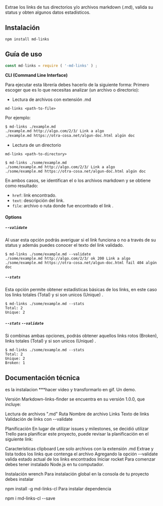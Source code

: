 Extrae los links de tus directorios y/o archivos markdown (.md), valida su status y obten algunos datos estadísticos.

## Instalación

```
npm install md-links
```

## Guía de uso
```js
const md-links = require ( '-md-links' ) ;   
```

**CLI (Command Line Interface)**

Para ejecutar esta librería debes hacerlo de la siguiente forma:
Primero escoger que es lo que necesitas analizar (un archivo o directorio):

* Lectura de archivos con extensión .md

`md-links <path-to-file>`

Por ejemplo:

```sh
$ md-links ./example.md
./example.md http://algo.com/2/3/ Link a algo
./example.md https://otra-cosa.net/algun-doc.html algún doc
```

* Lectura de un directorio

`md-links <path-to-directory>`

```
$ md-links ./some/example.md
./some/example.md http://algo.com/2/3/ Link a algo
./some/example.md https://otra-cosa.net/algun-doc.html algún doc
```

En ambos casos, se identifican el o los archivos markdown y se obtiene como resultado:

- `href`: link encontrado.
- `text`: descripción del link.
- `file`: archivo o ruta donde fue encontrado el link .

#### Options

##### `--validate`

Al usar esta opción podrás averiguar si el link funciona o no a través de su status y además puedes conocer el texto del link validado.

```
$ md-links ./some/example.md --validate
./some/example.md http://algo.com/2/3/ ok 200 Link a algo
./some/example.md https://otra-cosa.net/algun-doc.html fail 404 algún doc
```

##### `--stats`

Esta opción permite obtener estadísticas
básicas de los links, en este caso los links totales (Total) y si son unicos (Unique) .

```
$ md-links ./some/example.md --stats
Total: 2
Unique: 2
```

##### `--stats` `--validate`

Si combinas ambas opciones, podrás obtener aquellos links rotos (Broken), links totales (Total) y si son unicos (Unique) .

```
$ md-links ./some/example.md --stats
Total: 2
Unique: 2
Broken: 1
```


## Documentación técnica
es la instalacion 
***hacer video y transformarlo en gif. Un demo.


Versión
Markdown-links-finder se encuentra en su versión 1.0.0, que incluye:

Lectura de archivos ".md"
Ruta
Nombre de archivo
Links
Texto de links
Validación de links con --validate


Planificación
En lugar de utilizar issues y milestones, se decidió utilizar Trello para planificar este proyecto, puede revisar la planificación en el siguiente link:



Características clipboard
Lee solo archivos con la extensión .md
Extrae y lista todos los links que contenga el archivo
Agregando la opción --validate valida estado actual de los links encontrados
Iniciar rocket
Para comenzar debes tener instalado Node.js en tu computador.

Instalación wrench
Para instalación global en la consola de tu proyecto debes instalar

npm install -g md-links-cl
Para instalar dependencia

npm i md-links-cl --save